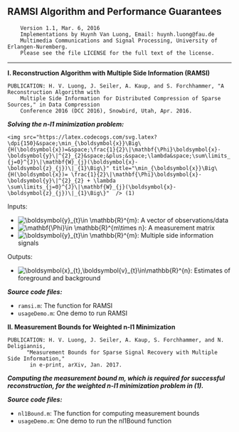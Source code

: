 RAMSI Algorithm and Performance Guarantees
-----------------------------------------------------------------------
        Version 1.1, Mar. 6, 2016
        Implementations by Huynh Van Luong, Email: huynh.luong@fau.de
        Multimedia Communications and Signal Processing, University of Erlangen-Nuremberg.
        Please see the file LICENSE for the full text of the license.
-----------------------------------------------------------------------

**I. Reconstruction Algorithm with Multiple Side Information (RAMSI)**

    PUBLICATION: H. V. Luong, J. Seiler, A. Kaup, and S. Forchhammer, "A Reconstruction Algorithm with 
    	Multiple Side Information for Distributed Compression of Sparse Sources," in Data Compression 
    	Conference 2016 (DCC 2016), Snowbird, Utah, Apr. 2016.

  **_Solving the _n-l1_ minimization problem:_**
  
`<img src="https://latex.codecogs.com/svg.latex?\dpi{150}&space;\min_{\boldsymbol{x}}\Big\{H(\boldsymbol{x})=&space;\frac{1}{2}\|\mathbf{\Phi}\boldsymbol{x}-\boldsymbol{y}\|^{2}_{2}&space;&plus;&space;\lambda&space;\sum\limits_{j=0}^{J}\|\mathbf{W}_{j}(\boldsymbol{x}-\boldsymbol{z}_{j})\|_{1}\Big\}" title="\min_{\boldsymbol{x}}\Big\{H(\boldsymbol{x})= \frac{1}{2}\|\mathbf{\Phi}\boldsymbol{x}-\boldsymbol{y}\|^{2}_{2} + \lambda \sum\limits_{j=0}^{J}\|\mathbf{W}_{j}(\boldsymbol{x}-\boldsymbol{z}_{j})\|_{1}\Big\}"  /> (1)`

Inputs:
- <img src="https://latex.codecogs.com/svg.latex?\dpi{150}&space;\boldsymbol{y}_{t}\in&space;\mathbb{R}^{m}" title="\boldsymbol{y}_{t}\in \mathbb{R}^{m}" />: A vector of observations/data <br /> 
- <img src="https://latex.codecogs.com/svg.latex?\dpi{150}&space;\mathbf{\Phi}\in&space;\mathbb{R}^{m\times&space;n}" title="\mathbf{\Phi}\in \mathbb{R}^{m\times n}" />: A measurement matrix <br />
- <img src="https://latex.codecogs.com/svg.latex?\dpi{150}&space;\boldsymbol{z}_{j}\in&space;\mathbb{R}^{n}" title="\boldsymbol{y}_{t}\in \mathbb{R}^{m}" />: Multiple side information signals <br />

Outputs:
- <img src="https://latex.codecogs.com/svg.latex?\dpi{150}&space;\boldsymbol{x}_{t}\in\mathbb{R}^{n}" title="\boldsymbol{x}_{t},\boldsymbol{v}_{t}\in\mathbb{R}^{n}" />: Estimates of foreground and background

**_Source code files:_**  
 - `ramsi.m`: The function for RAMSI
 - `usageDemo.m`: One demo to run RAMSI

**II. Measurement Bounds for Weighted n-l1 Minimization**

    PUBLICATION: H. V. Luong, J. Seiler, A. Kaup, S. Forchhammer, and N. Deligiannis, 
          "Measurement Bounds for Sparse Signal Recovery with Multiple Side Information," 
           in e-print, arXiv, Jan. 2017.

**_Computing the measurement bound m, which is required for successful reconstruction, for the weighted n-l1 minimization problem in (1)._**
                     
**_Source code files:_**    
- `nl1Bound.m`: The function for computing measurement bounds
- `usageDemo.m`: One demo to run the nl1Bound function
